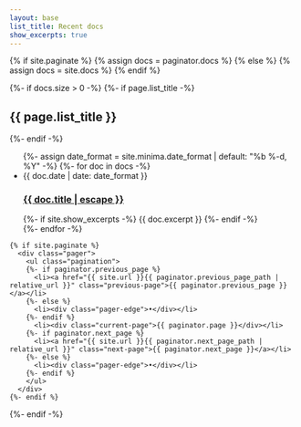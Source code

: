 ```yaml
---
layout: base
list_title: Recent docs
show_excerpts: true
---
```


<div class="home">
  {% if site.paginate %}
    {% assign docs = paginator.docs %}
  {% else %}
    {% assign docs = site.docs %}
  {% endif %}


  {%- if docs.size > 0 -%}
    {%- if page.list_title -%}
      <h2 class="post-list-heading">{{ page.list_title }}</h2>
    {%- endif -%}
    <ul class="post-list">
      {%- assign date_format = site.minima.date_format | default: "%b %-d, %Y" -%}
      {%- for doc in docs -%}
      <li>
        <span class="post-meta">{{ doc.date | date: date_format }}</span>
        <h3>
          <a class="post-link" href="{{ site.url }}{{ doc.url | relative_url }}">
            {{ doc.title | escape }}
          </a>
        </h3>
        {%- if site.show_excerpts -%}
          {{ doc.excerpt }}
        {%- endif -%}
      </li>
      {%- endfor -%}
    </ul>

    {% if site.paginate %}
      <div class="pager">
        <ul class="pagination">
        {%- if paginator.previous_page %}
          <li><a href="{{ site.url }}{{ paginator.previous_page_path | relative_url }}" class="previous-page">{{ paginator.previous_page }}</a></li>
        {%- else %}
          <li><div class="pager-edge">•</div></li>
        {%- endif %}
          <li><div class="current-page">{{ paginator.page }}</div></li>
        {%- if paginator.next_page %}
          <li><a href="{{ site.url }}{{ paginator.next_page_path | relative_url }}" class="next-page">{{ paginator.next_page }}</a></li>
        {%- else %}
          <li><div class="pager-edge">•</div></li>
        {%- endif %}
        </ul>
      </div>
    {%- endif %}

  {%- endif -%}
</div>
